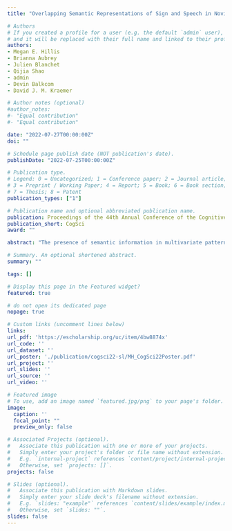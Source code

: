 ```yaml
---
title: "Overlapping Semantic Representations of Sign and Speech in Novice Sign Language Learners"

# Authors
# If you created a profile for a user (e.g. the default `admin` user), write the username (folder name) here 
# and it will be replaced with their full name and linked to their profile.
authors:
- Megan E. Hillis
- Brianna Aubrey
- Julien Blanchet 
- Qijia Shao
- admin
- Devin Balkcom
- David J. M. Kraemer

# Author notes (optional)
#author_notes:
#- "Equal contribution"
#- "Equal contribution"

date: "2022-07-27T00:00:00Z"
doi: ""

# Schedule page publish date (NOT publication's date).
publishDate: "2022-07-25T00:00:00Z"

# Publication type.
# Legend: 0 = Uncategorized; 1 = Conference paper; 2 = Journal article;
# 3 = Preprint / Working Paper; 4 = Report; 5 = Book; 6 = Book section;
# 7 = Thesis; 8 = Patent
publication_types: ["1"]

# Publication name and optional abbreviated publication name.
publication: Proceedings of the 44th Annual Conference of the Cognitive Science Society (CogSci), 2022.
publication_short: CogSci
award: ""

abstract: "The presence of semantic information in multivariate patterns of neural activity has been explored as a method of measuring knowledge and learning. Using fMRI, we investigated whether novice learners of American Sign Language (ASL) showed overlapping representations of semantic categories for words presented in a well-known (English) or newly learned (ASL) language. We find evidence of neural patterns that were partially shared between sign and speech in novice participants. This result provides evidence for the influence of even brief learning on neural representations in cross-modality language processing."

# Summary. An optional shortened abstract.
summary: ""

tags: []

# Display this page in the Featured widget?
featured: true

# do not open its dedicated page
nopage: true

# Custom links (uncomment lines below)
links:
url_pdf: 'https://escholarship.org/uc/item/4bw8874x'
url_code: ''
url_dataset: ''
url_poster: './publication/cogsci22-sl/MH_CogSci22Poster.pdf'
url_project: ''
url_slides: ''
url_source: ''
url_video: ''

# Featured image
# To use, add an image named `featured.jpg/png` to your page's folder. 
image:
  caption: ''
  focal_point: ""
  preview_only: false

# Associated Projects (optional).
#   Associate this publication with one or more of your projects.
#   Simply enter your project's folder or file name without extension.
#   E.g. `internal-project` references `content/project/internal-project/index.md`.
#   Otherwise, set `projects: []`.
projects: false

# Slides (optional).
#   Associate this publication with Markdown slides.
#   Simply enter your slide deck's filename without extension.
#   E.g. `slides: "example"` references `content/slides/example/index.md`.
#   Otherwise, set `slides: ""`.
slides: false
---
```

